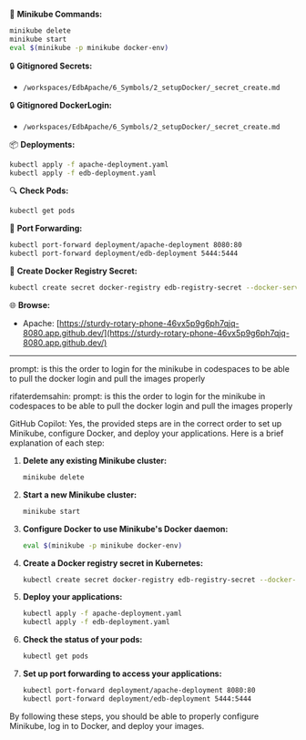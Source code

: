 🚀 **Minikube Commands:**
```bash
minikube delete
minikube start
eval $(minikube -p minikube docker-env)
```

🔒 **Gitignored Secrets:**
- `/workspaces/EdbApache/6_Symbols/2_setupDocker/_secret_create.md`

🔒 **Gitignored DockerLogin:**
- `/workspaces/EdbApache/6_Symbols/2_setupDocker/_secret_create.md`

📦 **Deployments:**
```bash
kubectl apply -f apache-deployment.yaml
kubectl apply -f edb-deployment.yaml
```

🔍 **Check Pods:**
```bash
kubectl get pods
```

🔗 **Port Forwarding:**
```bash
kubectl port-forward deployment/apache-deployment 8080:80
kubectl port-forward deployment/edb-deployment 5444:5444
```

🔑 **Create Docker Registry Secret:**
```bash
kubectl create secret docker-registry edb-registry-secret --docker-server=docker.enterprisedb.com --docker-username=<your-username> --docker-password=<your-token> --docker-email=<your-email>
```

🌐 **Browse:**
- Apache: [https://sturdy-rotary-phone-46vx5p9g6ph7qjq-8080.app.github.dev/](https://sturdy-rotary-phone-46vx5p9g6ph7qjq-8080.app.github.dev/)


---

prompt: is this the order to login for the minikube in codespaces to be able to pull the docker login and pull the images properly

rifaterdemsahin: prompt: is this the order to login for the minikube in codespaces to be able to pull the docker login and pull the images properly

GitHub Copilot: Yes, the provided steps are in the correct order to set up Minikube, configure Docker, and deploy your applications. Here is a brief explanation of each step:

1. **Delete any existing Minikube cluster:**
    ```bash
    minikube delete
    ```

2. **Start a new Minikube cluster:**
    ```bash
    minikube start
    ```

3. **Configure Docker to use Minikube's Docker daemon:**
    ```bash
    eval $(minikube -p minikube docker-env)
    ```

4. **Create a Docker registry secret in Kubernetes:**
    ```bash
    kubectl create secret docker-registry edb-registry-secret --docker-server=docker.enterprisedb.com --docker-username=<your-username> --docker-password=<your-token> --docker-email=<your-email>
    ```

5. **Deploy your applications:**
    ```bash
    kubectl apply -f apache-deployment.yaml
    kubectl apply -f edb-deployment.yaml
    ```

6. **Check the status of your pods:**
    ```bash
    kubectl get pods
    ```

7. **Set up port forwarding to access your applications:**
    ```bash
    kubectl port-forward deployment/apache-deployment 8080:80
    kubectl port-forward deployment/edb-deployment 5444:5444
    ```

By following these steps, you should be able to properly configure Minikube, log in to Docker, and deploy your images.